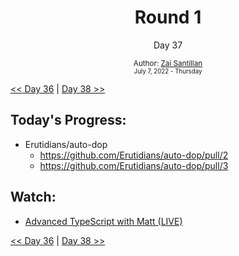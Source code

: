 <div align="center">
  <h1>Round 1</h1>
  <p>Day 37</p>
  <sub>
    Author: <a href="https://github.com/plskz" target="_blank">Zai Santillan</a>
    <br>
    <small>July 7, 2022 - Thursday</small>
  </sub>
</div>

[<< Day 36](day036.md) | [Day 38 >>](day038.md)

## Today's Progress:

- Erutidians/auto-dop
  - https://github.com/Erutidians/auto-dop/pull/2
  - https://github.com/Erutidians/auto-dop/pull/3

## Watch:

- [Advanced TypeScript with Matt (LIVE)](https://youtu.be/F7O4gA0GXqI)

[<< Day 36](day036.md) | [Day 38 >>](day038.md)
